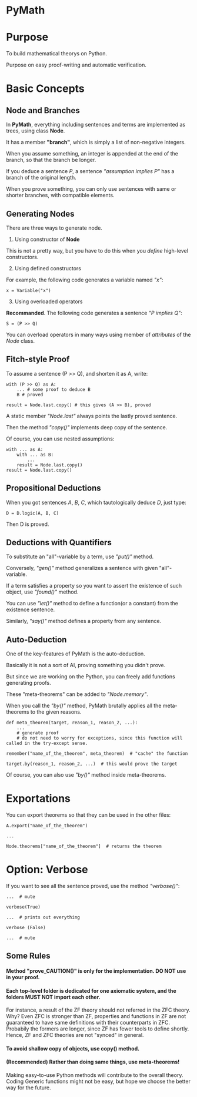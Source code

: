 
PyMath
=======================

# Purpose

To build mathematical theorys on Python.

Purpose on easy proof-writing and automatic verification.

# Basic Concepts

## Node and Branches

In **PyMath**, everything including sentences and terms are implemented as trees, using class **Node**.

It has a member **"branch"**, which is simply a list of non-negative integers.

When you assume something, an integer is appended at the end of the branch, so that the branch be longer.

If you deduce a sentence *P*, a sentence *"assumption implies P"* has a branch of the original length.

When you prove something, you can only use sentences with same or shorter branches, with compatible elements.


## Generating Nodes
There are three ways to generate node.

1. Using constructor of **Node**

This is not a pretty way, but you have to do this when you *define* high-level constructors.

2. Using defined constructors

For example, the following code generates a variable named *"x"*:

    x = Variable("x")

3. Using overloaded operators

**Recommanded**. The following code generates a sentence *"P implies Q"*:

    S = (P >> Q)

You can overload operators in many ways using member of *attributes* of the *Node* class.


## Fitch-style Proof

To assume a sentence (P >> Q), and shorten it as A, write:

    with (P >> Q) as A:
        ... # some proof to deduce B
        B # proved

    result = Node.last.copy() # this gives (A >> B), proved

A static member *"Node.last"* always points the lastly proved sentence.

Then the method *"copy()"* implements deep copy of the sentence.

Of course, you can use nested assumptions:

    with ... as A:
        with ... as B:
            ...
        result = Node.last.copy()
    result = Node.last.copy()



## Propositional Deductions

When you got sentences *A*, *B*, *C*, which tautologically deduce *D*, just type:

    D = D.logic(A, B, C)

Then D is proved.


## Deductions with Quantifiers

To substitute an "all"-variable by a term, use *"put()"* method.

Conversely, *"gen()"* method generalizes a sentence with given "all"-variable.

If a term satisfies a property so you want to assert the existence of such object, use *"found()"* method.

You can use *"let()"* method to define a function(or a constant) from the existence sentence.

Similarly, *"say()"* method defines a property from any sentence.



## Auto-Deduction

One of the key-features of PyMath is the auto-deduction.

Basically it is not a sort of AI, proving something you didn't prove.

But since we are working on the Python, you can freely add functions generating proofs.

These "meta-theorems" can be added to *"Node.memory"*.

When you call the *"by()"* method, PyMath brutally applies all the meta-theorems to the given reasons.

    def meta_theorem(target, reason_1, reason_2, ...):
        ...
        # generate proof
        # do not need to worry for exceptions, since this function will called in the try-except sense.

    remember("name_of_the_theorem", meta_theorem)  # "cache" the function

    target.by(reason_1, reason_2, ...)  # this would prove the target


Of course, you can also use *"by()"* method inside meta-theorems.



# Exportations

You can export theorems so that they can be used in the other files:

    A.export("name_of_the_theorem")

    ...

    Node.theorems["name_of_the_theorem"]  # returns the theorem



# Option: Verbose

If you want to see all the sentence proved, use the method *"verbose()"*:

    ...  # mute

    verbose(True)
    
    ...  # prints out everything
    
    verbose (False)
    
    ...  # mute






## Some Rules

#### Method "prove_CAUTION()" is only for the implementation. **DO NOT** use in your proof.

#### Each top-level folder is dedicated for one axiomatic system, and the folders **MUST NOT** import each other.

For instance, a result of the ZF theory should not referred in the ZFC theory. Why? Even ZFC is stronger than ZF, properties and functions in ZF are not guaranteed to have same definitions with their counterparts in ZFC. Probabily the formers are longer, since ZF has fewer tools to define shortly. Hence, ZF and ZFC theories are not "synced" in general.

#### To avoid shallow copy of objects, use copy() method.

#### (Recommended) Rather than doing same things, use meta-theorems!

Making easy-to-use Python methods will contribute to the overall theory. Coding Generic functions might not be easy, but hope we choose the better way for the future.